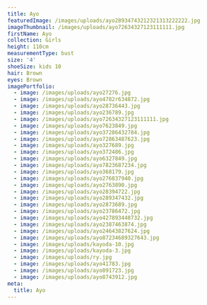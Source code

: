 ```yaml
---
title: Ayo
featuredImage: /images/uploads/ayo28934743212321313222222.jpg
imageThumbnail: /images/uploads/ayo72634327123111111.jpg
firstName: Ayo
collection: Girls
height: 110cm
measurementType: bust
size: '4'
shoeSize: kids 10
hair: Brown
eyes: Brown
imagePortfolio:
  - image: /images/uploads/ayo27276.jpg
  - image: /images/uploads/ayo4782r634872.jpg
  - image: /images/uploads/ayo28736443.jpg
  - image: /images/uploads/ayo236789.jpg
  - image: /images/uploads/ayo72634327123111111.jpg
  - image: /images/uploads/ayo7623849.jpg
  - image: /images/uploads/ayo37286432784.jpg
  - image: /images/uploads/ayo72863487623.jpg
  - image: /images/uploads/ayo327689.jpg
  - image: /images/uploads/ayo372486.jpg
  - image: /images/uploads/ayo6327849.jpg
  - image: /images/uploads/ayo7823687234.jpg
  - image: /images/uploads/ayo368179.jpg
  - image: /images/uploads/ayo276837940.jpg
  - image: /images/uploads/ayo2763890.jpg
  - image: /images/uploads/ayo28394722.jpg
  - image: /images/uploads/ayo289347432.jpg
  - image: /images/uploads/ayo2873689.jpg
  - image: /images/uploads/ayo23786472.jpg
  - image: /images/uploads/ayo427893448732.jpg
  - image: /images/uploads/ayo2387463874.jpg
  - image: /images/uploads/ayo24643827624.jpg
  - image: /images/uploads/ayo87234689327643.jpg
  - image: /images/uploads/kayoda-10.jpg
  - image: /images/uploads/kayoda-3.jpg
  - image: /images/uploads/ry.jpg
  - image: /images/uploads/ayo41783.jpg
  - image: /images/uploads/ayo891723.jpg
  - image: /images/uploads/ayo8743912.jpg
meta:
  title: Ayo
---
```


